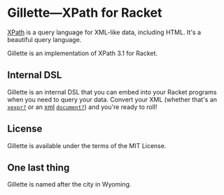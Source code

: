 # Gillette—XPath for Racket

[XPath](https://www.w3.org/TR/2017/REC-xpath-31-20170321/)
is a query language for XML-like data, including
HTML. It's a beautiful query language.

Gillette is an implementation of XPath 3.1 for Racket.

## Internal DSL

Gillette is an internal DSL that you can embed into your
Racket programs when you need to query your data. Convert
your XML (whether that's an
[`xexpr?`](https://docs.racket-lang.org/xml/%3F#%28def._%28%28lib._xml%2Fprivate%2Fxexpr-core..rkt%29._xexpr~3f%29%29)
or an
[xml](https://docs.racket-lang.org/xml/)
[`document?`](https://docs.racket-lang.org/xml/%3F#%28def._%28%28lib._xml%2Fmain..rkt%29._document%29%29)) and
you're ready to roll!

## License

Gillette is available under the terms of the MIT License.

## One last thing

Gillette is named after the city in Wyoming.
